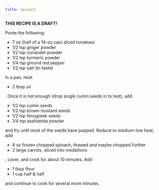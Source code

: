 ```yaml
---
title: Spinach
---
```


**THIS RECIPE IS A DRAFT!**

Purée the following:

*   7 oz (half of a 14-oz can) diced tomatoes
*   1/2 tsp ginger powder
*   1/2 tsp coriander powder
*   1/2 tsp turmeric powder
*   1/4 tsp ground red pepper
*   1/2 tsp salt (to taste)

In a pan, heat

*   2 tbsp oil

. Once it is hot enough (drop single cumin seeds in to test), add

*   1/2 tsp cumin seeds
*   1/2 tsp brown mustard seeds
*   1/2 tsp fenugreek seeds
*   1/4 tsp asafoetida powder

and fry until most of the seeds have popped. Reduce to medium-low heat, add

*   8 oz frozen chopped spinach, thawed and maybe chopped further
*   2 large carrots, sliced into medallions

, cover, and cook for about 10 minutes. Add

*   1 tbsp flour
*   1 cup half & half

and continue to cook for several more minutes.
